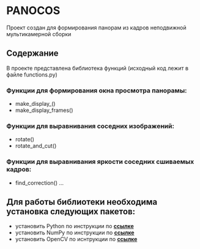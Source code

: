 # PANOCOS
Проект создан для формирования панорам из кадров неподвижной мультикамерной сборки

## Содержание
В проекте представлена библиотека функций (исходный код лежит в файле functions.py)
### Функции для формирования окна просмотра панорамы:
* make_display_()
* make_display_frames()

### Функции для выравнивания соседних изображений:
* rotate()
* rotate_and_cut()

### Функции для выравнивания яркости соседних сшиваемых кадров:
* find_correction()
...

## Для работы библиотеки необходима установка следующих пакетов:
* установить Python по инструкции по **[ccылке](https://www.python.org/downloads/)**
* установить NumPy по инструкции по **[ссылке](https://numpy.org)**
* установить OpenCV по иснтрукции по **[ссылке](https://opencv.org/releases/)**
